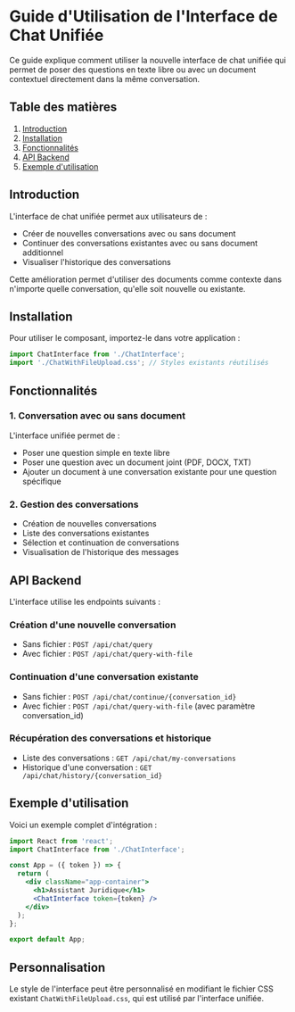 # Guide d'Utilisation de l'Interface de Chat Unifiée

Ce guide explique comment utiliser la nouvelle interface de chat unifiée qui permet de poser des questions en texte libre ou avec un document contextuel directement dans la même conversation.

## Table des matières

1. [Introduction](#introduction)
2. [Installation](#installation)
3. [Fonctionnalités](#fonctionnalités)
4. [API Backend](#api-backend)
5. [Exemple d'utilisation](#exemple-dutilisation)

## Introduction

L'interface de chat unifiée permet aux utilisateurs de :
- Créer de nouvelles conversations avec ou sans document
- Continuer des conversations existantes avec ou sans document additionnel
- Visualiser l'historique des conversations

Cette amélioration permet d'utiliser des documents comme contexte dans n'importe quelle conversation, qu'elle soit nouvelle ou existante.

## Installation

Pour utiliser le composant, importez-le dans votre application :

```jsx
import ChatInterface from './ChatInterface';
import './ChatWithFileUpload.css'; // Styles existants réutilisés
```

## Fonctionnalités

### 1. Conversation avec ou sans document

L'interface unifiée permet de :
- Poser une question simple en texte libre
- Poser une question avec un document joint (PDF, DOCX, TXT)
- Ajouter un document à une conversation existante pour une question spécifique

### 2. Gestion des conversations

- Création de nouvelles conversations
- Liste des conversations existantes
- Sélection et continuation de conversations
- Visualisation de l'historique des messages

## API Backend

L'interface utilise les endpoints suivants :

### Création d'une nouvelle conversation
- Sans fichier : `POST /api/chat/query`
- Avec fichier : `POST /api/chat/query-with-file`

### Continuation d'une conversation existante
- Sans fichier : `POST /api/chat/continue/{conversation_id}`
- Avec fichier : `POST /api/chat/query-with-file` (avec paramètre conversation_id)

### Récupération des conversations et historique
- Liste des conversations : `GET /api/chat/my-conversations`
- Historique d'une conversation : `GET /api/chat/history/{conversation_id}`

## Exemple d'utilisation

Voici un exemple complet d'intégration :

```jsx
import React from 'react';
import ChatInterface from './ChatInterface';

const App = ({ token }) => {
  return (
    <div className="app-container">
      <h1>Assistant Juridique</h1>
      <ChatInterface token={token} />
    </div>
  );
};

export default App;
```

## Personnalisation

Le style de l'interface peut être personnalisé en modifiant le fichier CSS existant `ChatWithFileUpload.css`, qui est utilisé par l'interface unifiée.
